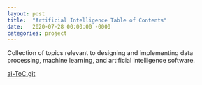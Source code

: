 ```yaml
---
layout: post
title:  "Artificial Intelligence Table of Contents"
date:   2020-07-28 00:00:00 -0000
categories: project
---
```


Collection of topics relevant to designing and implementing
data processing, machine learning, and artificial intelligence software.

[ai-ToC.git][ai-ToC.git]

[ai-ToC.git]: https://github.com/srohrer32/ai-ToC
